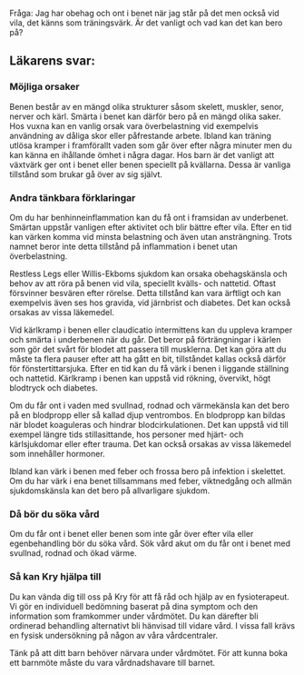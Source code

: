 Fråga: Jag har obehag och ont i benet när jag står på det men också vid vila, det känns som träningsvärk. Är det vanligt och vad kan det kan bero på?

Läkarens svar:
--------------

### Möjliga orsaker

Benen består av en mängd olika strukturer såsom skelett, muskler, senor, nerver och kärl. Smärta i benet kan därför bero på en mängd olika saker. Hos vuxna kan en vanlig orsak vara överbelastning vid exempelvis användning av dåliga skor eller påfrestande arbete. Ibland kan träning utlösa kramper i framförallt vaden som går över efter några minuter men du kan känna en ihållande ömhet i några dagar. Hos barn är det vanligt att växtvärk ger ont i benet eller benen speciellt på kvällarna. Dessa är vanliga tillstånd som brukar gå över av sig självt.

### Andra tänkbara förklaringar

Om du har benhinneinflammation kan du få ont i framsidan av underbenet. Smärtan uppstår vanligen efter aktivitet och blir bättre efter vila. Efter en tid kan värken komma vid minsta belastning och även utan ansträngning. Trots namnet beror inte detta tillstånd på inflammation i benet utan överbelastning.

Restless Legs eller Willis-Ekboms sjukdom kan orsaka obehagskänsla och behov av att röra på benen vid vila, speciellt kvälls- och nattetid. Oftast försvinner besvären efter rörelse. Detta tillstånd kan vara ärftligt och kan exempelvis även ses hos gravida, vid järnbrist och diabetes. Det kan också orsakas av vissa läkemedel.

Vid kärlkramp i benen eller claudicatio intermittens kan du uppleva kramper och smärta i underbenen när du går. Det beror på förträngningar i kärlen som gör det svårt för blodet att passera till musklerna. Det kan göra att du måste ta flera pauser efter att ha gått en bit, tillståndet kallas också därför för fönstertittarsjuka. Efter en tid kan du få värk i benen i liggande ställning och nattetid. Kärlkramp i benen kan uppstå vid rökning, övervikt, högt blodtryck och diabetes.

Om du får ont i vaden med svullnad, rodnad och värmekänsla kan det bero på en blodpropp eller så kallad djup ventrombos. En blodpropp kan bildas när blodet koaguleras och hindrar blodcirkulationen. Det kan uppstå vid till exempel längre tids stillasittande, hos personer med hjärt- och kärlsjukdomar eller efter trauma. Det kan också orsakas av vissa läkemedel som innehåller hormoner.

Ibland kan värk i benen med feber och frossa bero på infektion i skelettet. Om du har värk i ena benet tillsammans med feber, viktnedgång och allmän sjukdomskänsla kan det bero på allvarligare sjukdom.

### Då bör du söka vård

Om du får ont i benet eller benen som inte går över efter vila eller egenbehandling bör du söka vård. Sök vård akut om du får ont i benet med svullnad, rodnad och ökad värme.

### Så kan Kry hjälpa till

Du kan vända dig till oss på Kry för att få råd och hjälp av en fysioterapeut. Vi gör en individuell bedömning baserat på dina symptom och den information som framkommer under vårdmötet. Du kan därefter bli ordinerad behandling alternativt bli hänvisad till vidare vård. I vissa fall krävs en fysisk undersökning på någon av våra vårdcentraler.

Tänk på att ditt barn behöver närvara under vårdmötet. För att kunna boka ett barnmöte måste du vara vårdnadshavare till barnet.